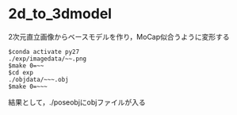 # 2d_to_3dmodel
 2次元直立画像からベースモデルを作り，MoCap似合うように変形する

```
$conda activate py27
./exp/imagedata/~~.png
$make 0=~~
$cd exp
./objdata/~~~.obj
$make 0=~~~
```

結果として，./poseobjにobjファイルが入る